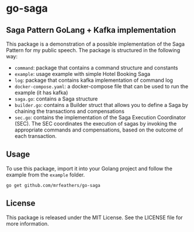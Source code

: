 # go-saga

## Saga Pattern GoLang + Kafka implementation 

This package is a demonstration of a possible implementation of the Saga Pattern for my public speech. 
The package is structured in the following way:

- `command`: package that contains a command structure and constants
- `example`: usage example with simple Hotel Booking Saga
- `log`: package that contains kafka implementation of command log
- `docker-compose.yaml`: a docker-compose file that can be used to run the example (it has kafka)
- `saga.go`: contains a Saga structure
- `builder.go`: contains a Builder struct that allows you to define a Saga by chaining the transactions and compensations
- `sec.go`: contains the implementation of the Saga Execution Coordinator (SEC). The SEC coordinates the execution of sagas by invoking the appropriate commands and compensations, based on the outcome of each transaction.

## Usage

To use this package, import it into your Golang project and follow the example from the `example` folder.
```cli
go get github.com/mrfeathers/go-saga
```

## License

This package is released under the MIT License. See the LICENSE file for more information.
